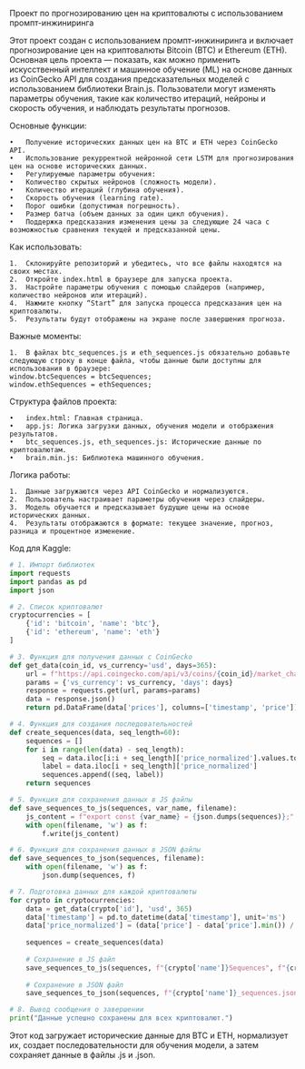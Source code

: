 
Проект по прогнозированию цен на криптовалюты с использованием промпт-инжиниринга

Этот проект создан с использованием промпт-инжиниринга и включает прогнозирование цен на криптовалюты Bitcoin (BTC) и Ethereum (ETH). Основная цель проекта — показать, как можно применить искусственный интеллект и машинное обучение (ML) на основе данных из CoinGecko API для создания предсказательных моделей с использованием библиотеки Brain.js. Пользователи могут изменять параметры обучения, такие как количество итераций, нейроны и скорость обучения, и наблюдать результаты прогнозов.

Основные функции:

	•	Получение исторических данных цен на BTC и ETH через CoinGecko API.
	•	Использование рекуррентной нейронной сети LSTM для прогнозирования цен на основе исторических данных.
	•	Регулируемые параметры обучения:
	•	Количество скрытых нейронов (сложность модели).
	•	Количество итераций (глубина обучения).
	•	Скорость обучения (learning rate).
	•	Порог ошибки (допустимая погрешность).
	•	Размер батча (объем данных за один цикл обучения).
	•	Поддержка предсказания изменения цены за следующие 24 часа с возможностью сравнения текущей и предсказанной цены.

Как использовать:

	1.	Склонируйте репозиторий и убедитесь, что все файлы находятся на своих местах.
	2.	Откройте index.html в браузере для запуска проекта.
	3.	Настройте параметры обучения с помощью слайдеров (например, количество нейронов или итераций).
	4.	Нажмите кнопку “Start” для запуска процесса предсказания цен на криптовалюты.
	5.	Результаты будут отображены на экране после завершения прогноза.

Важные моменты:

	1.	В файлах btc_sequences.js и eth_sequences.js обязательно добавьте следующую строку в конце файла, чтобы данные были доступны для использования в браузере:
    window.btcSequences = btcSequences;
    window.ethSequences = ethSequences;

Структура файлов проекта:

	•	index.html: Главная страница.
	•	app.js: Логика загрузки данных, обучения модели и отображения результатов.
	•	btc_sequences.js, eth_sequences.js: Исторические данные по криптовалютам.
	•	brain.min.js: Библиотека машинного обучения.

Логика работы:

	1.	Данные загружаются через API CoinGecko и нормализуются.
	2.	Пользователь настраивает параметры обучения через слайдеры.
	3.	Модель обучается и предсказывает будущие цены на основе исторических данных.
	4.	Результаты отображаются в формате: текущее значение, прогноз, разница и процентное изменение.

Код для Kaggle:

```python
# 1. Импорт библиотек
import requests
import pandas as pd
import json

# 2. Список криптовалют
cryptocurrencies = [
    {'id': 'bitcoin', 'name': 'btc'},
    {'id': 'ethereum', 'name': 'eth'}
]

# 3. Функция для получения данных с CoinGecko
def get_data(coin_id, vs_currency='usd', days=365):
    url = f"https://api.coingecko.com/api/v3/coins/{coin_id}/market_chart"
    params = {'vs_currency': vs_currency, 'days': days}
    response = requests.get(url, params=params)
    data = response.json()
    return pd.DataFrame(data['prices'], columns=['timestamp', 'price'])

# 4. Функция для создания последовательностей
def create_sequences(data, seq_length=60):
    sequences = []
    for i in range(len(data) - seq_length):
        seq = data.iloc[i:i + seq_length]['price_normalized'].values.tolist()
        label = data.iloc[i + seq_length]['price_normalized']
        sequences.append((seq, label))
    return sequences

# 5. Функция для сохранения данных в JS файлы
def save_sequences_to_js(sequences, var_name, filename):
    js_content = f"export const {var_name} = {json.dumps(sequences)};"
    with open(filename, 'w') as f:
        f.write(js_content)

# 6. Функция для сохранения данных в JSON файлы
def save_sequences_to_json(sequences, filename):
    with open(filename, 'w') as f:
        json.dump(sequences, f)

# 7. Подготовка данных для каждой криптовалюты
for crypto in cryptocurrencies:
    data = get_data(crypto['id'], 'usd', 365)
    data['timestamp'] = pd.to_datetime(data['timestamp'], unit='ms')
    data['price_normalized'] = (data['price'] - data['price'].min()) / (data['price'].max() - data['price'].min())
    
    sequences = create_sequences(data)
    
    # Сохранение в JS файл
    save_sequences_to_js(sequences, f"{crypto['name']}Sequences", f"{crypto['name']}_sequences.js")
    
    # Сохранение в JSON файл
    save_sequences_to_json(sequences, f"{crypto['name']}_sequences.json")

# 8. Вывод сообщения о завершении
print("Данные успешно сохранены для всех криптовалют.")
```

Этот код загружает исторические данные для BTC и ETH, нормализует их, создает последовательности для обучения модели, а затем сохраняет данные в файлы .js и .json.
